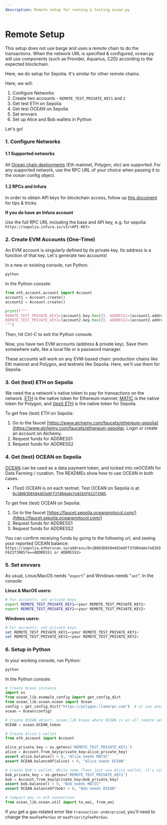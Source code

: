 ```yaml
---
description: Remote setup for running & testing ocean.py
---
```


# Remote Setup

This setup does not use barge and uses a remote chain to do the transactions. When the network URL is specified & configured, ocean.py will use components (such as Provider, Aquarius, C2D) according to the expected blockchain.

Here, we do setup for Sepolia. It's similar for other remote chains.

Here, we will:

1. Configure Networks
2. Create two accounts - `REMOTE_TEST_PRIVATE_KEY1` and `2`
3. Get test ETH on Sepolia
4. Get test OCEAN on Sepolia
5. Set envvars
6. Set up Alice and Bob wallets in Python

Let's go!

### 1. Configure Networks

#### 1.1 Supported networks

All [Ocean chain deployments](https://docs.oceanprotocol.com/discover/networks) (Eth mainnet, Polygon, etc) are supported.
For any supported network, use the RPC URL of your choice when passing it to the ocean config object.

#### 1.2 RPCs and Infura

In order to obtain API keys for blockchain access, follow up [this document](http://127.0.0.1:5000/o/mTcjMqA4ylf55anucjH8/s/zQlpIJEeu8x5yl0OLuXn/) for tips & tricks.

**If you do have an Infura account**

Use the full RPC URL including the base and API key, e.g. for sepolia: `https://sepolia.infura.io/v3/<API-KEY>`

### 2. Create EVM Accounts (One-Time)

An EVM account is singularly defined by its private key. Its address is a function of that key. Let's generate two accounts!

In a new or existing console, run Python.

```bash
python
```

In the Python console:

```python
from eth_account.account import Account
account1 = Account.create()
account2 = Account.create()

print(f"""
REMOTE_TEST_PRIVATE_KEY1={account1.key.hex()}, ADDRESS1={account1.address}
REMOTE_TEST_PRIVATE_KEY2={account2.key.hex()}, ADDRESS2={account2.address}
""")
```

Then, hit Ctrl-C to exit the Python console.

Now, you have two EVM accounts (address & private key). Save them somewhere safe, like a local file or a password manager.

These accounts will work on any EVM-based chain: production chains like Eth mainnet and Polygon, and testnets like Sepolia. Here, we'll use them for Sepolia.

### 3. Get (test) ETH on Sepolia

We need the a network's native token to pay for transactions on the network. [ETH](https://ethereum.org/en/get-eth/) is the native token for Ethereum mainnet; [MATIC](https://polygon.technology/matic-token/) is the native token for Polygon, and [(test) ETH](https://www.alchemy.com/faucets/ethereum-sepolia) is the native token for Sepolia.

To get free (test) ETH on Sepolia:

1. Go to the faucet [https://www.alchemy.com/faucets/ethereum-sepolia](https://www.alchemy.com/faucets/ethereum-sepolia). Login or create an account on Alchemy.
2. Request funds for ADDRESS1
3. Request funds for ADDRESS2


### 4. Get (test) OCEAN on Sepolia

[OCEAN](https://oceanprotocol.com/token) can be used as a data payment token, and locked into veOCEAN for Data Farming / curation. The READMEs show how to use OCEAN in both cases.

* (Test) OCEAN is on each testnet. Test OCEAN on Sepolia is at [`0x1B083D8584dd3e6Ff37d04a6e7e82b5F622f3985`](https://sepolia.etherscan.io/address/0x1B083D8584dd3e6Ff37d04a6e7e82b5F622f3985).

To get free (test) OCEAN on Sepolia:

1. Go to the faucet [https://faucet.sepolia.oceanprotocol.com/](https://faucet.sepolia.oceanprotocol.com/)
2. Request funds for ADDRESS1
3. Request funds for ADDRESS2

You can confirm receiving funds by going to the following url, and seeing your reported OCEAN balance: `https://sepolia.etherscan.io/address/0x1B083D8584dd3e6Ff37d04a6e7e82b5F622f3985?a=<ADDRESS1 or ADDRESS2>`

### 5. Set envvars

As usual, Linux/MacOS needs "`export`" and Windows needs "`set`". In the console:

**Linux & MacOS users:**

```bash
# For accounts: set private keys
export REMOTE_TEST_PRIVATE_KEY1=<your REMOTE_TEST_PRIVATE_KEY1>
export REMOTE_TEST_PRIVATE_KEY2=<your REMOTE_TEST_PRIVATE_KEY2>
```

**Windows users:**

```powershell
# For accounts: set private keys
set REMOTE_TEST_PRIVATE_KEY1=<your REMOTE_TEST_PRIVATE_KEY1>
set REMOTE_TEST_PRIVATE_KEY2=<your REMOTE_TEST_PRIVATE_KEY2>
```

### 6. Setup in Python

In your working console, run Python:

```bash
python
```

In the Python console:

```python
# Create Ocean instance
import os
from ocean_lib.example_config import get_config_dict
from ocean_lib.ocean.ocean import Ocean
config = get_config_dict("https://polygon.llamarpc.com")  # or use another RPC URL, or an Infura one
ocean = Ocean(config)

# Create OCEAN object. ocean_lib knows where OCEAN is on all remote networks
OCEAN = ocean.OCEAN_token

# Create Alice's wallet
from eth_account import Account

alice_private_key = os.getenv('REMOTE_TEST_PRIVATE_KEY1')
alice = Account.from_key(private_key=alice_private_key)
assert alice.balance() > 0, "Alice needs MATIC"
assert OCEAN.balanceOf(alice) > 0, "Alice needs OCEAN"

# Create Bob's wallet. While some flows just use Alice wallet, it's simpler to do all here.
bob_private_key = os.getenv('REMOTE_TEST_PRIVATE_KEY2')
bob = Account.from_key(private_key=bob_private_key)
assert bob.balance() > 0, "Bob needs MATIC"
assert OCEAN.balanceOf(bob) > 0, "Bob needs OCEAN"

# Compact wei <> eth conversion
from ocean_lib.ocean.util import to_wei, from_wei
```

If you get a gas-related error like `transaction underpriced`, you'll need to change the `maxFeePerGas` or `maxPriorityFeePerGas`.
